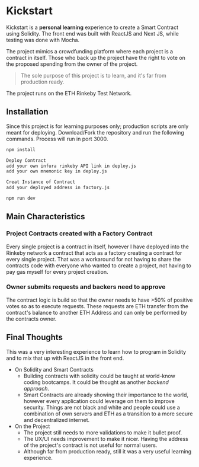 # Kickstart

Kickstart is a **personal learning** experience to create a Smart Contract using Solidity. The front end was built with ReactJS and Next JS, while testing was done with Mocha.

The project mimics a crowdfunding platform where each project is a contract in itself. Those who back up the project have the right to vote on the proposed spending from the owner of the project.

> The sole purpose of this project is to learn, and it's far from production ready.

The project runs on the ETH Rinkeby Test Network.

## Installation

Since this project is for learning purposes only; production scripts are only meant for deploying. Download/Fork the repository and run the following commands.
Process will run in port 3000.

```bash
npm install

Deploy Contract
add your own infura rinkeby API link in deploy.js
add your own mnemonic key in deploy.js

Creat Instance of Contract
add your deployed address in factory.js

npm run dev
```

## Main Characteristics

### Project Contracts created with a Factory Contract

Every single project is a contract in itself, however I have deployed into the Rinkeby network a contract that acts as a factory creating a contract for every single project. That was a workaround for not having to share the contracts code with everyone who wanted to create a project, not having to pay gas myself for every project creation.

### Owner submits requests and backers need to approve

The contract logic is build so that the owner needs to have >50% of positive votes so as to execute requests. These requests are ETH transfer from the contract's balance to another ETH Address and can only be performed by the contracts owner.

## Final Thoughts

This was a very interesting experience to learn how to program in Solidity and to mix that up with ReactJS in the front end.

- On Solidity and Smart Contracts
  - Building contracts with solidity could be taught at world-know coding bootcamps. It could be thought as another _backend approach_.
  - Smart Contracts are already showing their importance to the world, however every application could leverage on them to improve security. Things are not black and white and people could use a combination of own servers and ETH as a transition to a more secure and decentralized internet.
- On the Project
  - The project still needs to more validations to make it bullet proof.
  - The UX/UI needs improvement to make it nicer. Having the address of the project's contract is not useful for normal users.
  - Although far from production ready, still it was a very useful learning experience.
